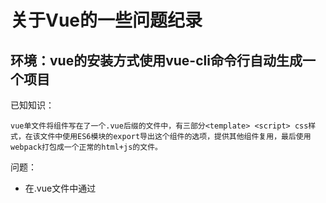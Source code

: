 # 关于Vue的一些问题纪录

## 环境：vue的安装方式使用vue-cli命令行自动生成一个项目

已知知识：

    vue单文件将组件写在了一个.vue后缀的文件中，有三部分<template> <script> css样式，在该文件中使用ES6模块的export导出这个组件的选项，提供其他组件复用，最后使用webpack打包成一个正常的html+js的文件。

问题：
* 在.vue文件中通过<template>标签直接写组件模板，在当前的.vue文件中存在一个导出模块的对象：export default {需要返回的组件选项}, 在父组件中导入这个选项并在new Vue实例中局部注册的使用上面导入的子组件组件选项，那么这个子组件的template选项去哪里了，webpack会自动把.vue中的<template>加上吗，这点和直接写在html中的官方例子有很大的出入


* 在构建的项目中存在一个入口js，main.js里面有段如下的代码，代码中提供了一个el标签选项表示挂载到存在的dom元素中那么这个存在的dom元素在哪里，在App.vue中我找到这个<div id='app'>,也在webpack提供的index.html模板中找到这个<div id='app'>那么这个el是指App.vue上的dom还是由webpack的提供的index.html模板中的id='app'的？

```
new Vue({
  el: '#app',
  router,
  components: { App },
  template: '<App/>'
})
```
这里el指的是webpack提供的index.html模板的dom id


* 还是第二点上面的代码问题，因为在vue实例中存在一个template,它会代替当前vue实例中el选项所挂载的dom元素，但是vue又不得不去写上这个el并要求存在这个id=app的元素，这两个相同的id但是不同的元素会冲突吗？

webpack会将在配置文件配置的主入口的main.js和其他一些css文件打包成一个
[name].js并生成一个index.html的文件，这个index.html文件会引用生成的
[name].js，这时候index.html的<div id='app'>和[name].js中vue实例表示的组件<div> id='app'>分开成两个文件，不会出现编译错误，之前写在同一个html中所以会引发编译错误

* 在.vue中导入公共样式的方法

1. 在入口js文件main.js中通过import静态引入需要的公共样式
2. 在webpack提供的模板index.html中引入(和传统的引用方式一致）
3. 在app.vue中引入<style>@import 'global.css'; /引入公共样式/</style>


* vue中引入自定义的js文件

vue中不支持module.default = {} 和import的混用，所以在自定义的js文件中采用exprot或者export default这种ES6的模块定义。比如我在我的Util的js文件中定义了一个格式化时间的方法，然后需要导出这个方法：function formatDate (date, fmt) export {formatDate} 导出有默认导出和不默认两种，这里不默认导出在vue文件中引入需要注意一点，必须要用{}花括号解构导出的内容，如import {formatDate} from '../util/Util.js' export中有几个key那么在import后面的花括号里面就可选几个key，
调用通过formatDate（）来直接引用其中导出的方法.function formatDate (date, fmt) export default {formatDateOther} 这里是默认导出，那么在import中引用就不需要包括花括号，import defaultOption, {formatDate} from '../util/Util.js' 这里defaultOption代表的是整个默认导出的对象 {formatDateOther}调用通过defaultOption.formatDateOther()进行调用













